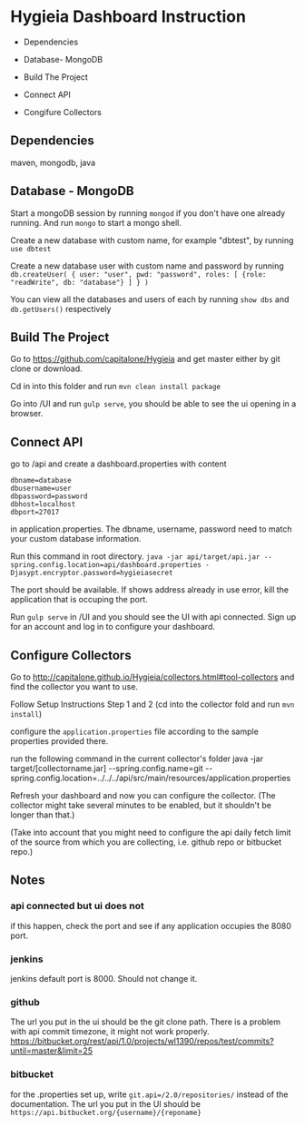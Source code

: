 # Hygieia Dashboard Instruction

* Dependencies 

* Database- MongoDB

* Build The Project

* Connect API

* Congifure Collectors

## Dependencies

maven, mongodb, java

## Database - MongoDB

Start a mongoDB session by running `mongod` if you don't have one already running. And run `mongo` to start a mongo shell.

Create a new database with custom name, for example "dbtest", by running `use dbtest`

Create a new database user with custom name and password by running `db.createUser( { user: "user", pwd: "password", roles: [ {role: "readWrite", db: "database"} ] } )`

You can view all the databases and users of each by running `show dbs` and `db.getUsers()` respectively

## Build The Project 
Go to https://github.com/capitalone/Hygieia and get master either by git clone or download.

Cd in into this folder and run `mvn clean install package`

Go into /UI and run `gulp serve`, you should be able to see the ui opening in a browser.

## Connect API
go to /api and create a dashboard.properties with content
```
dbname=database
dbusername=user
dbpassword=password
dbhost=localhost
dbport=27017
```
in application.properties. The dbname, username, password need to match your custom database information.

Run this command in root directory.
`java -jar api/target/api.jar --spring.config.location=api/dashboard.properties -Djasypt.encryptor.password=hygieiasecret`

The port should be available. If shows address already in use error, kill the application that is occuping the port.

Run `gulp serve` in /UI and you should see the UI with api connected. Sign up for an account and log in to configure your dashboard.

## Configure Collectors
Go to http://capitalone.github.io/Hygieia/collectors.html#tool-collectors and find the collector you want to use.

Follow Setup Instructions Step 1 and 2 (cd into the collector fold and run `mvn install`)

configure the `application.properties` file according to the sample properties provided there.

run the following command in the current collector's folder
java -jar target/[collectorname.jar] --spring.config.name=git --spring.config.location=../../../api/src/main/resources/application.properties

Refresh your dashboard and now you can configure the collector. (The collector might take several minutes to be enabled, but it shouldn't be longer than that.)

(Take into account that you might need to configure the api daily fetch limit of the source from which you are collecting, i.e. github repo or bitbucket repo.)



## Notes

### api connected but ui does not
if this happen, check the port and see if any application occupies the 8080 port.

### jenkins
jenkins default port is 8000. Should not change it.

### github
The url you put in the ui should be the git clone path.
There is a problem with api commit timezone, it might not work properly. 
https://bitbucket.org/rest/api/1.0/projects/wl1390/repos/test/commits?until=master&limit=25

### bitbucket
for the .properties set up, write `git.api=/2.0/repositories/` instead of the documentation. The url you put in the UI should be `https://api.bitbucket.org/{username}/{reponame}`
